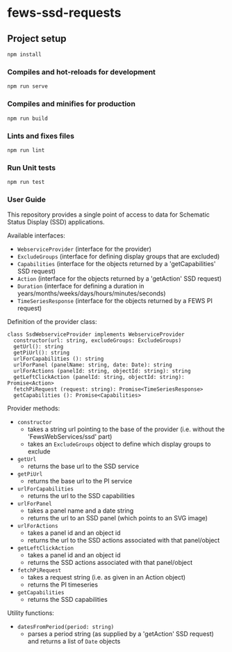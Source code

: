 # fews-ssd-requests

## Project setup
```
npm install
```

### Compiles and hot-reloads for development
```
npm run serve
```

### Compiles and minifies for production
```
npm run build
```

### Lints and fixes files
```
npm run lint
```

### Run Unit tests
```
npm run test
```

### User Guide

This repository provides a single point of access to data for
Schematic Status Display (SSD) applications.

Available interfaces:
* ```WebserviceProvider``` (interface for the provider)
* ```ExcludeGroups``` (interface for defining display groups that are excluded)
* ```Capabilities``` (interface for the objects returned by a 'getCapabilities' SSD request)
* ```Action``` (interface for the objects returned by a 'getAction' SSD request)
* ```Duration``` (interface for defining a duration in years/months/weeks/days/hours/minutes/seconds)
* ```TimeSeriesResponse``` (interface for the objects returned by a FEWS PI request)

Definition of the provider class:

```
class SsdWebserviceProvider implements WebserviceProvider
  constructor(url: string, excludeGroups: ExcludeGroups)
  getUrl(): string
  getPiUrl(): string
  urlForCapabilities (): string
  urlForPanel (panelName: string, date: Date): string
  urlForActions (panelId: string, objectId: string): string
  getLeftClickAction (panelId: string, objectId: string): Promise<Action>
  fetchPiRequest (request: string): Promise<TimeSeriesResponse>
  getCapabilities (): Promise<Capabilities>
```

Provider methods:
* ```constructor```
  - takes a string url pointing to the base of the provider (i.e. without the 'FewsWebServices/ssd' part)
  - takes an ```ExcludeGroups``` object to define which display groups to exclude
* ```getUrl```
  - returns the base url to the SSD service
* ```getPiUrl```
  - returns the base url to the PI service
* ```urlForCapabilities```
  - returns the url to the SSD capabilities 
* ```urlForPanel```
  - takes a panel name and a date string
  - returns the url to an SSD panel (which points to an SVG image)
* ```urlForActions```
  - takes a panel id and an object id
  - returns the url to the SSD actions associated with that panel/object
* ```getLeftClickAction```
  - takes a panel id and an object id
  - returns the SSD actions associated with that panel/object
* ```fetchPiRequest```
  - takes a request string (i.e. as given in an Action object)
  - returns the PI timeseries
* ```getCapabilities```
  - returns the SSD capabilities

Utility functions:
* ```datesFromPeriod(period: string)```
  - parses a period string (as supplied by a 'getAction' SSD request)
    and returns a list of ```Date``` objects
